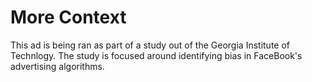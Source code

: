 # More Context
This ad is being ran as part of a study out of the Georgia Institute of Technlogy. The study is focused around identifying bias in FaceBook's advertising algorithms. 
